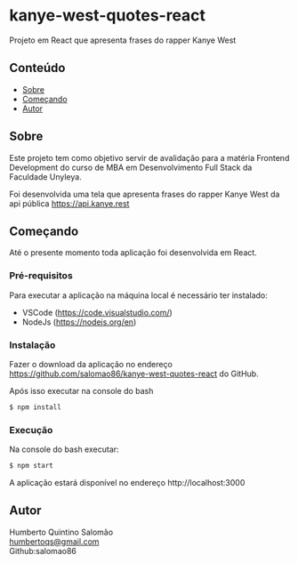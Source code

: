 # kanye-west-quotes-react
Projeto em React que apresenta frases do rapper Kanye West

## Conteúdo

- [Sobre](#about)
- [Começando](#getting_started)
- [Autor](#author)

## Sobre <a name = "about"></a>

Este projeto tem como objetivo servir de avalidação para a matéria Frontend Development do curso de MBA em Desenvolvimento Full Stack da Faculdade Unyleya.

Foi desenvolvida uma tela que apresenta frases do rapper Kanye West da api pública https://api.kanye.rest


## Começando <a name = "getting_started"></a>

Até o presente momento toda aplicação foi desenvolvida em  React.

### Pré-requisitos

Para executar a aplicação na máquina local é necessário ter instalado:

- VSCode (https://code.visualstudio.com/)
- NodeJs (https://nodejs.org/en)


### Instalação

Fazer o download da aplicação no endereço https://github.com/salomao86/kanye-west-quotes-react do GitHub.

Após isso executar na console do bash

```bash
$ npm install
```

### Execução

Na console do bash executar:

```bash
$ npm start
```

A aplicação estará disponível no endereço http://localhost:3000

## Autor <a name = "author"></a>

Humberto Quintino Salomão <br>
humbertoqs@gmail.com <br>
Github:salomao86